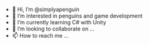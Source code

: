 - 👋 Hi, I’m @simplyapenguin
- 👀 I’m interested in penguins and game development
- 🌱 I’m currently learning C# with Unity
- 💞️ I’m looking to collaborate on ...
- 📫 How to reach me ...

<!---
simplyapenguin/simplyapenguin is a ✨ special ✨ repository because its `README.md` (this file) appears on your GitHub profile.
You can click the Preview link to take a look at your changes.
--->
